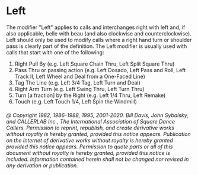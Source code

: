 
# Left

The modifier "Left" applies to calls and interchanges right with left and, if also applicable, belle
with beau (and also clockwise and counterclockwise). Left should only be used to modify calls where
a right hand turn or shoulder pass is clearly part of the definition. The Left modifier is usually used
with calls that start with one of the following:
 
1. Right Pull By (e.g. Left Square Chain Thru, Left Split Square Thru) 
1. Pass Thru or passing action (e.g. Left Dosado, Left Pass and Roll, Left Track II, Left Wheel and Deal from a One-Faced Line) 
1. Tag The Line (e.g. Left 3/4 Tag, Left Turn and Deal) 
1. Right Arm Turn (e.g. Left Swing Thru, Left Turn Thru) 
1. Turn [a fraction] by the Right (e.g. Left 1/4 Thru, Left Remake) 
1. Touch (e.g. Left Touch 1/4, Left Spin the Windmill) 

###### @ Copyright 1982, 1986-1988, 1995, 2001-2020. Bill Davis, John Sybalsky, and CALLERLAB Inc., The International Association of Square Dance Callers. Permission to reprint, republish, and create derivative works without royalty is hereby granted, provided this notice appears. Publication on the Internet of derivative works without royalty is hereby granted provided this notice appears. Permission to quote parts or all of this document without royalty is hereby granted, provided this notice is included. Information contained herein shall not be changed nor revised in any derivation or publication.